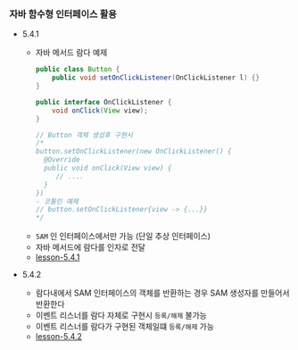 ### 자바 함수형 인터페이스 활용

- 5.4.1
    - 자바 메서드 람다 예제
        ```java
        public class Button {
            public void setOnClickListener(OnClickListener l) {}
        }

        public interface OnClickListener {
            void onClick(View view); 
        }      
 
        // Button 객체 생성후 구현시
        /*
        button.setOnClickListener(new OnClickListener() {
          @Override
          public void onClick(View view) {
             // ....
          }         
        })
        - 코틀린 예제
        // button.setOnClickListener{view -> {...}}
        */
        ```
    - `SAM` 인 인터페이스에서만 가능 (단일 추상 인터페이스)
    - 자바 메서드에 람다를 인자로 전달
    - [lesson-5.4.1](lesson-5.4.1.kt)

- 5.4.2
    - 람다내에서 SAM 인터페이스의 객체를 반환하는 경우 SAM 생성자를 만들어서 반환한다
    - 이벤트 리스너를 람다 자체로 구현시 `등록/해제` 불가능
    - 이벤트 리스너를 람다가 구현된 객체일떄  `등록/해제` 가능
    - [lesson-5.4.2](lesson-5.4.2.kt)
